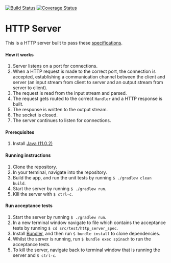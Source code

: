 [![Build Status](https://travis-ci.com/Himalee/http-server.svg?branch=master)](https://travis-ci.com/Himalee/http-server)
[![Coverage Status](https://coveralls.io/repos/github/Himalee/http-server/badge.svg?branch=master)](https://coveralls.io/github/Himalee/http-server?branch=master)

# HTTP Server

This is a HTTP server built to pass these [specifications](https://github.com/8thlight/apprenticeship_syllabus/blob/master/crafter/code_projects/http_server_part_1.md).

#### How it works

1. Server listens on a port for connections.
2. When a HTTP request is made to the correct port, the connection is accepted, establishing a communication channel between the client and server (an input stream from client to server and an output stream from server to client).
3. The request is read from the input stream and parsed. 
4. The request gets routed to the correct `Handler` and a HTTP response is built.
5. The response is written to the output stream.
6. The socket is closed.
7. The server continues to listen for connections.

#### Prerequisites

1. Install [Java (11.0.2)](http://www.oracle.com/technetwork/java/javase/downloads/index.html)

#### Running instructions

1. Clone the repository.
2. In your terminal, navigate into the repository.
3. Build the app, and run the unit tests by running `$ ./gradlew clean build`.
4. Start the server by running `$ ./gradlew run`.
5. Kill the server with `$ ctrl-c`.

#### Run acceptance tests

1. Start the server by running `$ ./gradlew run`.
2. In a new terminal window navigate to file which contains the acceptance tests by running `$ cd src/test/http_server_spec`.
3. Install [Bundler](https://bundler.io/), and then run `$ bundle install` to clone dependencies.
4. Whilst the server is running, run `$ bundle exec spinach` to run the acceptance tests.
5. To kill the server, navigate back to terminal window that is running the server and `$ ctrl-c`.
